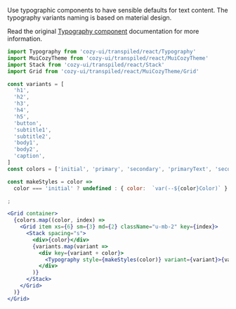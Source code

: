 Use typographic components to have sensible defaults for text content. The typography variants naming is based on material design.

Read the original [Typography component](https://mui.com/material-ui/components/typography/) documentation for more information.

```jsx
import Typography from 'cozy-ui/transpiled/react/Typography'
import MuiCozyTheme from 'cozy-ui/transpiled/react/MuiCozyTheme'
import Stack from 'cozy-ui/transpiled/react/Stack'
import Grid from 'cozy-ui/transpiled/react/MuiCozyTheme/Grid'

const variants = [
  'h1',
  'h2',
  'h3',
  'h4',
  'h5',
  'button',
  'subtitle1',
  'subtitle2',
  'body1',
  'body2',
  'caption',
]
const colors = ['initial', 'primary', 'secondary', 'primaryText', 'secondaryText', 'error']

const makeStyles = color =>
  color === 'initial' ? undefined : { color:  `var(--${color}Color)` }

;

<Grid container>
  {colors.map((color, index) =>
    <Grid item xs={6} sm={3} md={2} className="u-mb-2" key={index}>
      <Stack spacing="s">
        <div>{color}</div>
        {variants.map(variant =>
          <div key={variant + color}>
            <Typography style={makeStyles(color)} variant={variant}>{variant}</Typography>
          </div>
        )}
      </Stack>
    </Grid>
  )}
</Grid>
```
